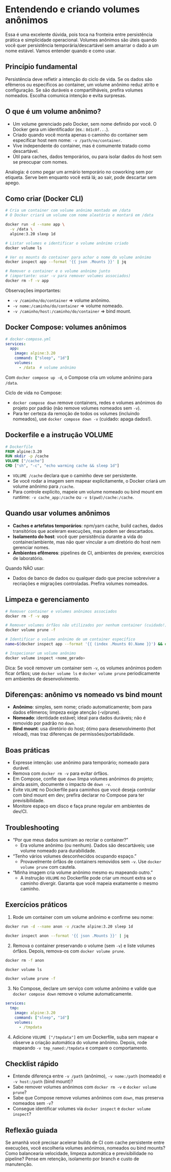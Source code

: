 # Entendendo e criando volumes anônimos

Essa é uma excelente dúvida, pois toca na fronteira entre persistência prática e simplicidade operacional. Volumes anônimos são úteis quando você quer persistência temporária/descartável sem amarrar o dado a um nome estável. Vamos entender quando e como usar.

## Princípio fundamental
Persistência deve refletir a intenção do ciclo de vida. Se os dados são efêmeros ou específicos ao container, um volume anônimo reduz atrito e configuração. Se são duráveis e compartilháveis, prefira volumes nomeados. Escolha comunica intenção e evita surpresas.

## O que é um volume anônimo?
- Um volume gerenciado pelo Docker, sem nome definido por você. O Docker gera um identificador (ex.: `8d1c0f...`).
- Criado quando você monta apenas o caminho do container sem especificar host nem nome: `-v /path/no/container`.
- Vive independente do container, mas é comumente tratado como descartável.
- Útil para caches, dados temporários, ou para isolar dados do host sem se preocupar com nomes.

Analogia: é como pegar um armário temporário no coworking sem por etiqueta. Serve bem enquanto você está lá; ao sair, pode descartar sem apego.

## Como criar (Docker CLI)
```bash
# Cria um container com volume anônimo montado em /data
# O Docker criará um volume com nome aleatório e montará em /data

docker run -d --name app \
  -v /data \
  alpine:3.20 sleep 1d

# Listar volumes e identificar o volume anônimo criado
docker volume ls

# Ver os mounts do container para achar o nome do volume anônimo
docker inspect app --format '{{ json .Mounts }}' | jq

# Remover o container e o volume anônimo junto
# (importante: usar -v para remover volumes associados)
docker rm -f -v app
```

Observações importantes:
- `-v /caminho/do/container` => volume anônimo.
- `-v nome:/caminho/do/container` => volume nomeado.
- `-v /caminho/host:/caminho/do/container` => bind mount.

## Docker Compose: volumes anônimos
```yaml
# docker-compose.yml
services:
  app:
    image: alpine:3.20
    command: ["sleep", "1d"]
    volumes:
      - /data  # volume anônimo
```
Com `docker compose up -d`, o Compose cria um volume anônimo para `/data`.

Ciclo de vida no Compose:
- `docker compose down` remove containers, redes e volumes anônimos do projeto por padrão (não remove volumes nomeados sem `-v`).
- Para ter certeza da remoção de todos os volumes (incluindo nomeados), use `docker compose down -v` (cuidado: apaga dados!).

## Dockerfile e a instrução VOLUME
```dockerfile
# Dockerfile
FROM alpine:3.20
RUN mkdir -p /cache
VOLUME ["/cache"]
CMD ["sh", "-c", "echo warming cache && sleep 1d"]
```
- `VOLUME /cache` declara que o caminho deve ser persistente.
- Se você rodar a imagem sem mapear explicitamente, o Docker criará um volume anônimo para `/cache`.
- Para controle explícito, mapeie um volume nomeado ou bind mount em runtime: `-v cache_app:/cache` ou `-v $(pwd)/cache:/cache`.

## Quando usar volumes anônimos
- **Caches e artefatos temporários**: npm/yarn cache, build caches, dados transitórios que aceleram execuções, mas podem ser descartados.
- **Isolamento do host**: você quer persistência durante a vida do container/ambiente, mas não quer vincular a um diretório do host nem gerenciar nomes.
- **Ambientes efêmeros**: pipelines de CI, ambientes de preview, exercícios de laboratório.

Quando NÃO usar:
- Dados de banco de dados ou qualquer dado que precise sobreviver a recriações e migrações controladas. Prefira volumes nomeados.

## Limpeza e gerenciamento
```bash
# Remover container e volumes anônimos associados
docker rm -f -v app

# Remover volumes órfãos não utilizados por nenhum container (cuidado!)
docker volume prune -f

# Identificar o volume anônimo de um container específico
name=$(docker inspect app --format '{{ (index .Mounts 0).Name }}') && echo $name

# Inspecionar um volume anônimo
docker volume inspect <nome_gerado>
```

Dica: Se você remover um container sem `-v`, os volumes anônimos podem ficar órfãos; use `docker volume ls` e `docker volume prune` periodicamente em ambientes de desenvolvimento.

## Diferenças: anônimo vs nomeado vs bind mount
- **Anônimo**: simples, sem nome; criado automaticamente; bom para dados efêmeros; limpeza exige atenção (-v/prune).
- **Nomeado**: identidade estável; ideal para dados duráveis; não é removido por padrão no `down`.
- **Bind mount**: usa diretório do host; ótimo para desenvolvimento (hot reload), mas traz diferenças de permissões/portabilidade.

## Boas práticas
- Expresse intenção: use anônimo para temporário; nomeado para durável.
- Remova com `docker rm -v` para evitar órfãos.
- Em Compose, confie que `down` limpa volumes anônimos do projeto; ainda assim, documente o impacto de `down -v`.
- Evite `VOLUME` no Dockerfile para caminhos que você deseja controlar com bind mount em dev; prefira declarar no Compose para ter previsibilidade.
- Monitore espaço em disco e faça prune regular em ambientes de dev/CI.

## Troubleshooting
- “Por que meus dados sumiram ao recriar o container?”
  - Era volume anônimo (ou nenhum). Dados são descartáveis; use volume nomeado para durabilidade.
- “Tenho vários volumes desconhecidos ocupando espaço.”
  - Provavelmente órfãos de containers removidos sem `-v`. Use `docker volume prune` com cautela.
- “Minha imagem cria volume anônimo mesmo eu mapeando outro.”
  - A instrução `VOLUME` no Dockerfile pode criar um mount extra se o caminho divergir. Garanta que você mapeia exatamente o mesmo caminho.

## Exercícios práticos
1) Rode um container com um volume anônimo e confirme seu nome:
```bash
docker run -d --name anon -v /cache alpine:3.20 sleep 1d

docker inspect anon --format '{{ json .Mounts }}' | jq
```
2) Remova o container preservando o volume (sem `-v`) e liste volumes órfãos. Depois, remova-os com `docker volume prune`.
```bash
docker rm -f anon

docker volume ls

docker volume prune -f
```
3) No Compose, declare um serviço com volume anônimo e valide que `docker compose down` remove o volume automaticamente.
```yaml
services:
  tmp:
    image: alpine:3.20
    command: ["sleep", "1d"]
    volumes:
      - /tmpdata
```
4) Adicione `VOLUME ["/tmpdata"]` em um Dockerfile, suba sem mapear e observe a criação automática do volume anônimo. Depois, rode mapeando `-v tmp_named:/tmpdata` e compare o comportamento.

## Checklist rápido
- Entende diferença entre `-v /path` (anônimo), `-v nome:/path` (nomeado) e `-v host:/path` (bind mount)?
- Sabe remover volumes anônimos com `docker rm -v` e `docker volume prune`?
- Sabe que Compose remove volumes anônimos com `down`, mas preserva nomeados sem `-v`?
- Consegue identificar volumes via `docker inspect` e `docker volume inspect`?

## Reflexão guiada
Se amanhã você precisar acelerar builds de CI com cache persistente entre execuções, você escolheria volumes anônimos, nomeados ou bind mounts? Como balancearia velocidade, limpeza automática e previsibilidade no pipeline? Pense em retenção, isolamento por branch e custo de manutenção.
